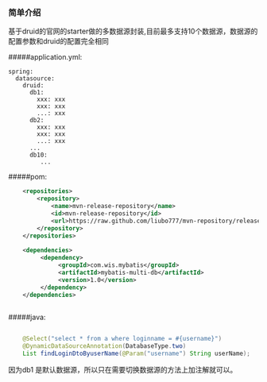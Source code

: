 ### 简单介绍 ###
基于druid的官网的starter做的多数据源封装,目前最多支持10个数据源，数据源的配置参数和druid的配置完全相同

#####application.yml:
```$xslt
spring:
  datasource:
    druid:
      db1: 
        xxx: xxx
        xxx: xxx
        ...: xxx
      db2:
        xxx: xxx
        xxx: xxx
        ...: xxx
      ...
      db10:
         ...    
```



#####pom:
```xml
    <repositories>
        <repository>
            <name>mvn-release-repository</name>
            <id>mvn-release-repository</id>
            <url>https://raw.github.com/liubo777/mvn-repository/release</url>
        </repository>
    </repositories>
    
    <dependencies>
         <dependency>
              <groupId>com.wis.mybatis</groupId>
              <artifactId>mybatis-multi-db</artifactId>
              <version>1.0</version>
         </dependency>        
    </dependencies>        
    
```
 

#####java:
```java

    @Select("select * from a where loginname = #{username}")
    @DynamicDataSourceAnnotation(DatabaseType.two)
    List findLoginDtoByuserName(@Param("username") String userName);

```
因为db1 是默认数据源，所以只在需要切换数据源的方法上加注解就可以。